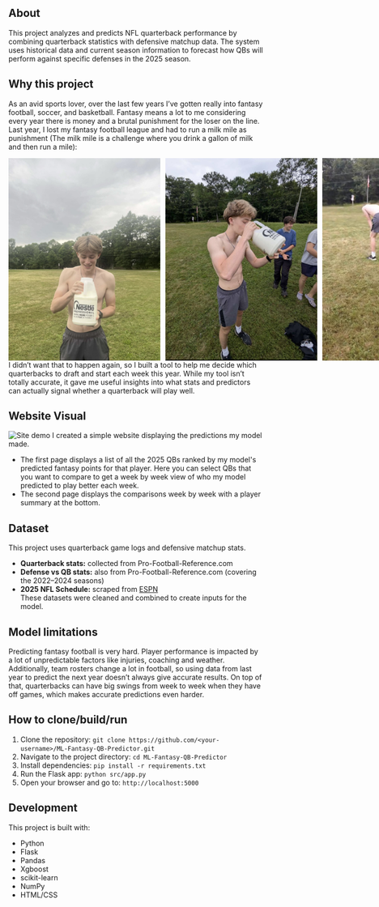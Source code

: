 ## About
This project analyzes and predicts NFL quarterback performance by combining quarterback statistics with defensive matchup data. The system uses historical data and current season information to forecast how QBs will perform against specific defenses in the 2025 season.

## Why this project
As an avid sports lover, over the last few years I’ve gotten really into fantasy football, soccer, and basketball. Fantasy means a lot to me considering every year there is money and a brutal punishment for the loser on the line. Last year, I lost my fantasy football league and had to run a milk mile as punishment (The milk mile is a challenge where you drink a gallon of milk and then run a mile):
<div style="display: flex; gap: 10px; align-items: center;">
  <img src="images/IMG_9207.jpg" alt="Milk Mile photo 1" width="300" height="400"/>
  <img src="images/IMG_9205.jpg" alt="Milk Mile photo 2" width="300" height="400"/>
  <img src="images/IMG_9203.jpg" alt="Milk Mile photo 3" width="300" height="400"/>
</div>
I didn’t want that to happen again, so I built a tool to help me decide which quarterbacks to draft and start each week this year. While my tool isn’t totally accurate, it gave me useful insights into what stats and predictors can actually signal whether a quarterback will play well.

## Website Visual
![Site demo](https://i.imgur.com/z36ggjB.gif)
I created a simple website displaying the predictions my model made. 
- The first page displays a list of all the 2025 QBs ranked by my model's predicted fantasy points for that player. Here you can select QBs that you want to compare to get a week by week view of who my model predicted to play better each week. 
- The second page displays the comparisons week by week with a player summary at the bottom.


## Dataset 
This project uses quarterback game logs and defensive matchup stats.  
- **Quarterback stats:** collected from Pro-Football-Reference.com  
- **Defense vs QB stats:** also from Pro-Football-Reference.com (covering the 2022–2024 seasons)  
- **2025 NFL Schedule:** scraped from [ESPN](https://www.espn.com/nfl/schedulegrid)  
These datasets were cleaned and combined to create inputs for the model.  

## Model limitations
Predicting fantasy football is very hard. Player performance is impacted by a lot of unpredictable factors like injuries, coaching and weather. Additionally, team rosters change a lot in football, so using data from last year to predict the next year doesn’t always give accurate results. On top of that, quarterbacks can have big swings from week to week when they have off games, which makes accurate predictions even harder.


## How to clone/build/run
1. Clone the repository:
`git clone https://github.com/<your-username>/ML-Fantasy-QB-Predictor.git`
2. Navigate to the project directory:
`cd ML-Fantasy-QB-Predictor`
3. Install dependencies:
`pip install -r requirements.txt`
4. Run the Flask app:
`python src/app.py`
5. Open your browser and go to:
`http://localhost:5000`

## Development
This project is built with:
- Python
- Flask
- Pandas
- Xgboost
- scikit-learn
- NumPy
- HTML/CSS


